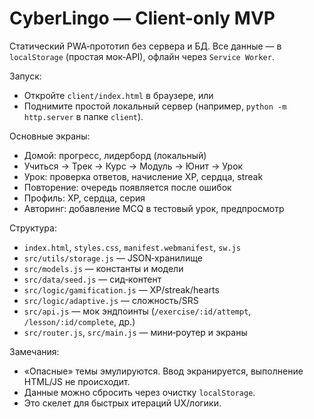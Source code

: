 # CyberLingo — Client-only MVP

Статический PWA‑прототип без сервера и БД. Все данные — в `localStorage` (простая мок‑API), офлайн через `Service Worker`.

Запуск:
- Откройте `client/index.html` в браузере, или
- Поднимите простой локальный сервер (например, `python -m http.server` в папке `client`).

Основные экраны:
- Домой: прогресс, лидерборд (локальный)
- Учиться → Трек → Курс → Модуль → Юнит → Урок
- Урок: проверка ответов, начисление XP, сердца, streak
- Повторение: очередь появляется после ошибок
- Профиль: XP, сердца, серия
- Авторинг: добавление MCQ в тестовый урок, предпросмотр

Структура:
- `index.html`, `styles.css`, `manifest.webmanifest`, `sw.js`
- `src/utils/storage.js` — JSON‑хранилище
- `src/models.js` — константы и модели
- `src/data/seed.js` — сид‑контент
- `src/logic/gamification.js` — XP/streak/hearts
- `src/logic/adaptive.js` — сложность/SRS
- `src/api.js` — мок эндпоинты (`/exercise/:id/attempt`, `/lesson/:id/complete`, др.)
- `src/router.js`, `src/main.js` — мини‑роутер и экраны

Замечания:
- «Опасные» темы эмулируются. Ввод экранируется, выполнение HTML/JS не происходит.
- Данные можно сбросить через очистку `localStorage`.
- Это скелет для быстрых итераций UX/логики.
